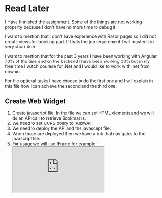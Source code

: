 <h1>Read Later</h1>
<p> I Have finnished the assignment. Some of the things are not working property because I don't have no more time to debug it.</p>
<p> I want to mention that I don't have experience with Razor pages so I did not create views for booking part. If thats the job requirement I will master it in very short time</p>
<p>I want to mention that for the past 3 years I have been working with Angular 70% of the time and on the backend I have been working 30% but in my free time I watch courese for .Net and I would like to work with .net from now on</p>
<p> For the optional tasks I have choose to do the first one and I will explain in this file how I can achieve the second and the third one.</p>
<h2>Create Web Widget</h2>
<ol>
  <li>Create javascript file. In the file we can set HTML elements and we will do an API call to retrieve Bookmarks.</li>
  <li>We need to set CORS policy to 'AllowAll'.</li>
  <li>We need to deploy the API and the javascript file.</li>
    <li>When those are deployed then we have a link that navigates to the javascript file.</li>
    <li>For usage we will use IFrame for example (<iframe src="https://linktothewidged">)</li>
    <li>If someone wants to use the widget they just simply needs to add the Iframe tag in their frontend app.</li>
</ol>
<h2>Tracking and reporting</h2>
Because I have no experience with Razor app I am not familiar if there are any nuget packages that can automatically make this processes. So I will explain it in two different ways.</p>
<h2>First way</h2>
<ol>
  <li>Crete multiple API endpoints that accepts calls when some of the bookmark is saved, get shortened url, get statisctis.</li>
  <li>Create a model with following variables: User,Bookmark,ClickLog,ShortUrl</li>
  <li>Create service ShortenUrl which it will provide short urls.</li>
  <li>In order for the statistics to be shown I will use 'Database Query' for 'Chart Data' in razor page.</li>
</ol>
<h2>Second way</h2>
<ol>
  <li>I will use third party services for this kind of requirement.</li>
  <li>Set up Google Analytics account and add tracking rules.</li>
  <li>Access the Google Data API programmatically.</li>
  <li>I will show the data with help of "Chart data" in razor page.</li>
</ol>
